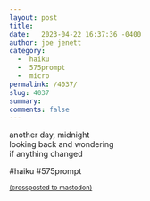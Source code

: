 ```yaml
---
layout: post
title:  
date:   2023-04-22 16:37:36 -0400
author: joe jenett
category:
  -  haiku
  -  575prompt
  -  micro
permalink: /4037/
slug: 4037
summary: 
comments: false
---
```

another day, midnight<br>
looking back and wondering<br>
if anything changed

#haiku #575prompt

<a href="https://brid.gy/publish/mastodon"><small>(crossposted to mastodon)</small></a>